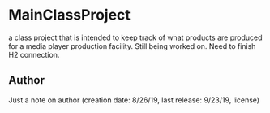 # MainClassProject
a class project that is intended to keep track of what products are produced for a media player production facility. Still being worked on. Need to finish H2 connection. 

## Author
Just a note on author (creation date: 8/26/19, last release: 9/23/19, license)

